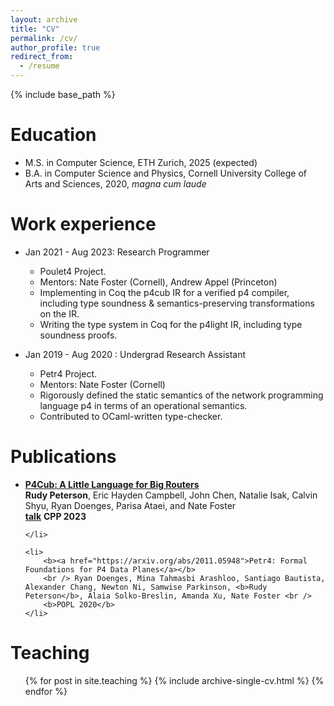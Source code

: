 ```yaml
---
layout: archive
title: "CV"
permalink: /cv/
author_profile: true
redirect_from:
  - /resume
---
```


{% include base_path %}

Education
======
* M.S. in Computer Science, ETH Zurich, 2025 (expected)
* B.A. in Computer Science and Physics, Cornell University College of Arts and Sciences, 2020, _magna cum laude_

Work experience
======
* Jan 2021 - Aug 2023: Research Programmer
  * Poulet4 Project.
  * Mentors: Nate Foster (Cornell), Andrew Appel (Princeton)
  * Implementing in Coq the p4cub IR for a verified p4 compiler, including type soundness & semantics-preserving transformations on the IR.
  * Writing the type system in Coq for the p4light IR, including type soundness proofs.

* Jan 2019 - Aug 2020 : Undergrad Research Assistant
  * Petr4 Project.
  * Mentors: Nate Foster (Cornell)
  * Rigorously defined the static semantics of the network programming language p4 in terms of an operational semantics.
  * Contributed to OCaml-written type-checker.

<!--

Skills
======
* Skill 1
* Skill 2
  * Sub-skill 2.1
  * Sub-skill 2.2
  * Sub-skill 2.3
* Skill 3

-->

Publications
======
<ul>
	<li>
		<b><a href="https://dl.acm.org/doi/abs/10.1145/3573105.3575670">P4Cub: A Little Language for Big Routers</a></b>
		<br /> <b>Rudy Peterson</b>, Eric Hayden Campbell, John Chen, Natalie Isak, Calvin Shyu, Ryan Doenges, Parisa Ataei, and Nate Foster <br />
		<b><a href="https://www.youtube.com/watch?v=GIzthatfKWk&list=PLyrlk8Xaylp6EB6XceHKB-UKBfmYYJAbH&index=10">talk</a></b>
		<b>CPP 2023</b>
	
	</li>

	<li>
		<b><a href="https://arxiv.org/abs/2011.05948">Petr4: Formal Foundations for P4 Data Planes</a></b>
		<br /> Ryan Doenges, Mina Tahmasbi Arashloo, Santiago Bautista, Alexander Chang, Newton Ni, Samwise Parkinson, <b>Rudy Peterson</b>, Alaia Solko-Breslin, Amanda Xu, Nate Foster <br />
		<b>POPL 2020</b>
	</li>
</ul>


<!--

Talks
======
<ul>

	<li></li>

</ul>

-->

Teaching
======
  <ul>{% for post in site.teaching %}
    {% include archive-single-cv.html %}
  {% endfor %}</ul>
